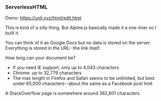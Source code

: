 ### ServerlessHTML

Demo: https://unli.xyz/html/edit.html

This is kind of a silly thing. But Alpine.js basically made it a one-liner so I built it.

You can think of it as Google Docs but no data is stored on the server. Everything is stored in the URL--the link itself.

How long can your document be?

- If you need IE support, only up to 4,043 characters
- Chrome: up to 32,779 characters
- The max length in Firefox and Safari seems to be unlimited, but best under 65,000 characters--about the same as a Facebook post limit

A StackOverflow page is somewhere around 362,801 characters.
